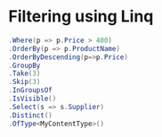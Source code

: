 # Filtering using Linq

```csharp
.Where(p => p.Price > 400)
.OrderBy(p => p.ProductName)
.OrderByDescending(p=>p.Price)
.GroupBy
.Take(3)
.Skip(3)
.InGroupsOf
.IsVisible()
.Select(s => s.Supplier)
.Distinct()
.OfType<MyContentType>()
```
